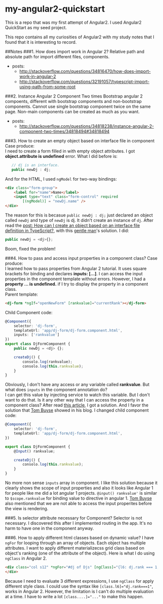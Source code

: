# my-angular2-quickstart

This is a repo that was my first attempt of Angular2. I used Angular2 QuickStart as my seed project.

This repo contains all my curiosities of Angular2 with my study notes that I found that it is interesting to record.

##Notes
###1. How does import work in Angular 2?
Relative path and absolute path for import different files, components.
* posts:
	* http://stackoverflow.com/questions/34816470/how-does-import-work-in-angular-2
 	* http://stackoverflow.com/questions/32191057/typescript-import-using-path-from-some-root

###2. Instance Angular 2 Component Two times
Bootstrap angular 2 compoents, different with bootstrap components and non-bootstrap components.
	Cannot use single bootstrap component twice on the same page. Non-main components can be created
	as much as you want.
* posts:
	* http://stackoverflow.com/questions/34818238/instance-angular-2-component-two-times/34818494#34818494

###3. How to create an empty object based on interface file in component
Case produce:<br/>
I need to create a form filled in with empty object attributes. I got **object.attribute is undefined** error. What I did before is:
```javascript
   // dj is an interface.
   public newDj : dj;
```
And for the HTML, I used `ngModel` for two-way bindings:
```html
<div class="form-group">
	<label for="name">Name</label>
	<input type="text" class="form-control" required 
	   	[(ngModel)] = "newDj.name" />
</div>
```
The reason for this is becasue `public newDj : dj;` just declared an object called `newDj` and type of `newDj` is dj. It didn't create an instance of `dj`.
	After read the [post: How can I create an object based on an interface file definition in TypeScript?](http://stackoverflow.com/questions/13142635/how-can-i-create-an-object-based-on-an-interface-file-definition-in-typescript), with this [gentle man](http://stackoverflow.com/users/3180970/user3180970)'s solution.
I did:
```javascript
public newDj = <dj>{};
```
Boom, fixed the problem!

###4. How to pass and access input properties in a component class?
Case produce:<br/>
I learned how to pass properties from Angular 2 tutorial. It uses square brackets for binding and declares **inputs: [...]**. I can access the input properties in the component template without errors. However, I had a **property ... is undefined.** if I try to display the property in a component class.<br/>
Parent template:
```html
<dj-form *ngIf="openNewForm" [rankvalue]="currentRank"></dj-form>
```
Child Component code:
```typescript
@Component({
	selector: 'dj-form',
	templateUrl: 'app/dj-form/dj-form.component.html',
	inputs: ['rankvalue']
})
export class DjFormComponent {
	public newDj = <dj> {};

	createDj() {
		consolo.log(rankvalue);
		consolo.log(this.rankvalue);
	}
}
```
Obviously, I don't have any access or any variable called **rankvalue**. But what does `inputs` in the component annotation do?
<br/>
I can get this value by injecting service to watch this variable. But I don't want to do that. 
Is it any other way that I can access the property in a component class? After read [this article](http://tombuyse.com/accessing-input-properties-in-a-component-class-angular-2/), I got a solution. And I favor the solution that [Tom Buyse](http://tombuyse.com/accessing-input-properties-in-a-component-class-angular-2/) showed in his blog.
I changed child component code:
```typescript
@Component({
	selector: 'dj-form',
	templateUrl: 'app/dj-form/dj-form.component.html',
})

export class DjFormComponent {
	@Input() rankvalue;

	createDj() {
		consolo.log(this.rankvalue);
	}
}
```
No more non sense `inputs` array in component. I like this solution because it clearly shows the scope of input properties and also it looks like Angular 1 for people like me did a lot angular 1 projects. `@input() rankvalue'` is similar to `$scope.rankvalue` for binding value to directive in angular 1. [Tom Buyse](http://tombuyse.com/accessing-input-properties-in-a-component-class-angular-2/) also mentioned that we are not able to access the input properites before the view is rendering.

###5. Is selector attribute necessary for Component?
Selector is not necessary. I discovered this after I implemented routing in the app. It's no harm to have one in the component anyway.

###6. How to apply different html classes based on dynamic value?
I have `ngFor` for looping through an array of objects. Each object has multiple attributes. I want to apply different materializecss grid class based on object's ranking (one of the attribute of the object). Here is what I do using `ngClass` in Angular 2.
```html
<div class="col s12" *ngFor="#dj of Djs" [ngClass]="{l6: dj.rank === 1, l3: dj.rank < 6, l2: dj.rank >= 6}">
</div>
```
Because I need to evaluate 3 different expressions, I use `ngClass` for apply different style class. I could use the syntax like `[class.l6]="dj.rank===1"`, works in Angular 2. However, the limitation is I can't do multiple evaluation at a time. I have to write a lot `[class....]="..."` to make this happen. 